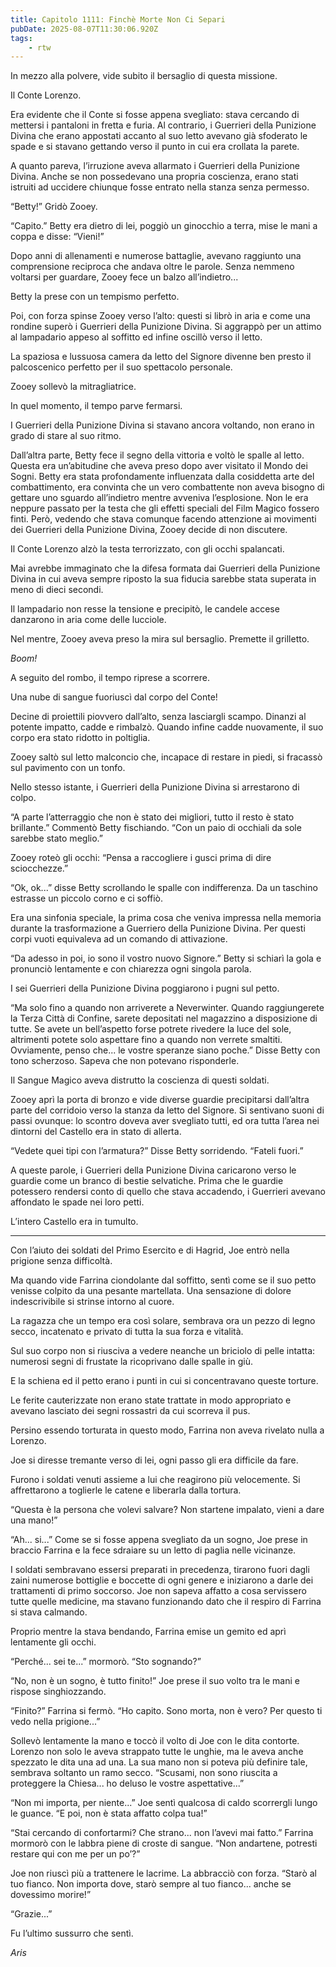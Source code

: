 ```yaml
---
title: Capitolo 1111: Finchè Morte Non Ci Separi
pubDate: 2025-08-07T11:30:06.920Z
tags:
    - rtw
---
```





















In mezzo alla polvere, vide subito il bersaglio di questa missione.






Il Conte Lorenzo.






Era evidente che il Conte si fosse appena svegliato: stava cercando di mettersi i pantaloni in fretta e furia. Al contrario, i Guerrieri della Punizione Divina che erano appostati accanto al suo letto avevano già sfoderato le spade e si stavano gettando verso il punto in cui era crollata la parete.






A quanto pareva, l’irruzione aveva allarmato i Guerrieri della Punizione Divina. Anche se non possedevano una propria coscienza, erano stati istruiti ad uccidere chiunque fosse entrato nella stanza senza permesso.






“Betty!” Gridò Zooey.






“Capito.” Betty era dietro di lei, poggiò un ginocchio a terra, mise le mani a coppa e disse: “Vieni!”






Dopo anni di allenamenti e numerose battaglie, avevano raggiunto una comprensione reciproca che andava oltre le parole. Senza nemmeno voltarsi per guardare, Zooey fece un balzo all’indietro...






Betty la prese con un tempismo perfetto.






Poi, con forza spinse Zooey verso l’alto: questi si librò in aria e come una rondine superò i Guerrieri della Punizione Divina. Si aggrappò per un attimo al lampadario appeso al soffitto ed infine oscillò verso il letto.






La spaziosa e lussuosa camera da letto del Signore divenne ben presto il palcoscenico perfetto per il suo spettacolo personale.






Zooey sollevò la mitragliatrice.






In quel momento, il tempo parve fermarsi.






I Guerrieri della Punizione Divina si stavano ancora voltando, non erano in grado di stare al suo ritmo.






Dall’altra parte, Betty fece il segno della vittoria e voltò le spalle al letto. Questa era un’abitudine che aveva preso dopo aver visitato il Mondo dei Sogni. Betty era stata profondamente influenzata dalla cosiddetta arte del combattimento, era convinta che un vero combattente non aveva bisogno di gettare uno sguardo all’indietro mentre avveniva l’esplosione. Non le era neppure passato per la testa che gli effetti speciali del Film Magico fossero finti. Però, vedendo che stava comunque facendo attenzione ai movimenti dei Guerrieri della Punizione Divina, Zooey decide di non discutere.






Il Conte Lorenzo alzò la testa terrorizzato, con gli occhi spalancati.






Mai avrebbe immaginato che la difesa formata dai Guerrieri della Punizione Divina in cui aveva sempre riposto la sua fiducia sarebbe stata superata in meno di dieci secondi.






Il lampadario non resse la tensione e precipitò, le candele accese danzarono in aria come delle lucciole.






Nel mentre, Zooey aveva preso la mira sul bersaglio. Premette il grilletto.






<em>Boom!</em>






A seguito del rombo, il tempo riprese a scorrere.






Una nube di sangue fuoriuscì dal corpo del Conte!






Decine di proiettili piovvero dall’alto, senza lasciargli scampo. Dinanzi al potente impatto, cadde e rimbalzò. Quando infine cadde nuovamente, il suo corpo era stato ridotto in poltiglia.






Zooey saltò sul letto malconcio che, incapace di restare in piedi, si fracassò sul pavimento con un tonfo.






Nello stesso istante, i Guerrieri della Punizione Divina si arrestarono di colpo.






“A parte l’atterraggio che non è stato dei migliori, tutto il resto è stato brillante.” Commentò Betty fischiando. “Con un paio di occhiali da sole sarebbe stato meglio.”






Zooey roteò gli occhi: “Pensa a raccogliere i gusci prima di dire sciocchezze.”






“Ok, ok...” disse Betty scrollando le spalle con indifferenza. Da un taschino estrasse un piccolo corno e ci soffiò.






Era una sinfonia speciale, la prima cosa che veniva impressa nella memoria durante la trasformazione a Guerriero della Punizione Divina. Per questi corpi vuoti equivaleva ad un comando di attivazione.






“Da adesso in poi, io sono il vostro nuovo Signore.” Betty si schiarì la gola e pronunciò lentamente e con chiarezza ogni singola parola.






I sei Guerrieri della Punizione Divina poggiarono i pugni sul petto.






“Ma solo fino a quando non arriverete a Neverwinter. Quando raggiungerete la Terza Città di Confine, sarete depositati nel magazzino a disposizione di tutte. Se avete un bell’aspetto forse potrete rivedere la luce del sole, altrimenti potete solo aspettare fino a quando non verrete smaltiti. Ovviamente, penso che... le vostre speranze siano poche.” Disse Betty con tono scherzoso. Sapeva che non potevano risponderle.






Il Sangue Magico aveva distrutto la coscienza di questi soldati.






Zooey aprì la porta di bronzo e vide diverse guardie precipitarsi dall’altra parte del corridoio verso la stanza da letto del Signore. Si sentivano suoni di passi ovunque: lo scontro doveva aver svegliato tutti, ed ora tutta l’area nei dintorni del Castello era in stato di allerta.






“Vedete quei tipi con l’armatura?” Disse Betty sorridendo. “Fateli fuori.”






A queste parole, i Guerrieri della Punizione Divina caricarono verso le guardie come un branco di bestie selvatiche. Prima che le guardie potessero rendersi conto di quello che stava accadendo, i Guerrieri avevano affondato le spade nei loro petti.






L’intero Castello era in tumulto.






***






Con l’aiuto dei soldati del Primo Esercito e di Hagrid, Joe entrò nella prigione senza difficoltà.






Ma quando vide Farrina ciondolante dal soffitto, sentì come se il suo petto venisse colpito da una pesante martellata. Una sensazione di dolore indescrivibile si strinse intorno al cuore.






La ragazza che un tempo era così solare, sembrava ora un pezzo di legno secco, incatenato e privato di tutta la sua forza e vitalità.






Sul suo corpo non si riusciva a vedere neanche un briciolo di pelle intatta: numerosi segni di frustate la ricoprivano dalle spalle in giù.






E la schiena ed il petto erano i punti in cui si concentravano queste torture.






Le ferite cauterizzate non erano state trattate in modo appropriato e avevano lasciato dei segni rossastri da cui scorreva il pus.






Persino essendo torturata in questo modo, Farrina non aveva rivelato nulla a Lorenzo.






Joe si diresse tremante verso di lei, ogni passo gli era difficile da fare.






Furono i soldati venuti assieme a lui che reagirono più velocemente. Si affrettarono a toglierle le catene e liberarla dalla tortura.






“Questa è la persona che volevi salvare? Non startene impalato, vieni a dare una mano!”






“Ah... si...” Come se si fosse appena svegliato da un sogno, Joe prese in braccio Farrina e la fece sdraiare su un letto di paglia nelle vicinanze.






I soldati sembravano essersi preparati in precedenza, tirarono fuori dagli zaini numerose bottiglie e boccette di ogni genere e iniziarono a darle dei trattamenti di primo soccorso. Joe non sapeva affatto a cosa servissero tutte quelle medicine, ma stavano funzionando dato che il respiro di Farrina si stava calmando.






Proprio mentre la stava bendando, Farrina emise un gemito ed aprì lentamente gli occhi.






“Perché... sei te...” mormorò. “Sto sognando?”






“No, non è un sogno, è tutto finito!” Joe prese il suo volto tra le mani e rispose singhiozzando.






“Finito?” Farrina si fermò. “Ho capito. Sono morta, non è vero? Per questo ti vedo nella prigione...”






Sollevò lentamente la mano e toccò il volto di Joe con le dita contorte. Lorenzo non solo le aveva strappato tutte le unghie, ma le aveva anche spezzato le dita una ad una. La sua mano non si poteva più definire tale, sembrava soltanto un ramo secco. “Scusami, non sono riuscita a proteggere la Chiesa... ho deluso le vostre aspettative...”






“Non mi importa, per niente...” Joe sentì qualcosa di caldo scorrergli lungo le guance. “E poi, non è stata affatto colpa tua!”






“Stai cercando di confortarmi? Che strano... non l’avevi mai fatto.” Farrina mormorò con le labbra piene di croste di sangue. “Non andartene, potresti restare qui con me per un po’?”






Joe non riuscì più a trattenere le lacrime. La abbracciò con forza. “Starò al tuo fianco. Non importa dove, starò sempre al tuo fianco... anche se dovessimo morire!”






“Grazie...”






Fu l’ultimo sussurro che sentì.






<em>Aris</em>


                                


                                



